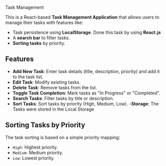 Task Management


This is a React-based **Task Management Application** that allows users to manage their tasks with features like:
- Task persistence using **LocalStorage**.
 Done this task by using **React.js**
- A **search bar** to filter tasks.
- **Sorting tasks** by priority.

## Features
- **Add New Task**: Enter task details (title, description, priority) and add it to the task list.
- **Edit Task**: Modify existing tasks.
- **Delete Task**: Remove tasks from the list.
- **Toggle Task Completion**: Mark tasks as "In Progress" or "Completed".
- **Search Tasks**: Filter tasks by title or description.
- **Sort Tasks**: Sort tasks by priority (High, Medium, Low).
-**Storage**: The Tasks were stored in the Local Storage

## Sorting Tasks by Priority
The task sorting  is based on a simple priority mapping:
- `High`: Highest priority.
- `Medium`: Medium priority.
- `Low`: Lowest priority.
